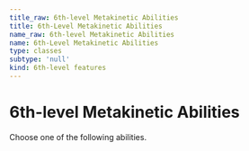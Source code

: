 ```yaml
---
title_raw: 6th-level Metakinetic Abilities
title: 6th-Level Metakinetic Abilities
name_raw: 6th-level Metakinetic Abilities
name: 6th-Level Metakinetic Abilities
type: classes
subtype: 'null'
kind: 6th-level features
---
```


# 6th-level Metakinetic Abilities

Choose one of the following abilities.
